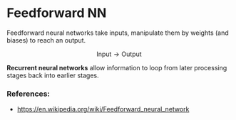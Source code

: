 # Feedforward NN

Feedforward neural networks take inputs, manipulate them by weights (and biases) to reach an output. 

$$\text{Input} \to \text{Output}$$

**Recurrent neural networks** allow information to loop from later processing stages back into earlier stages.



### References:
- https://en.wikipedia.org/wiki/Feedforward_neural_network

